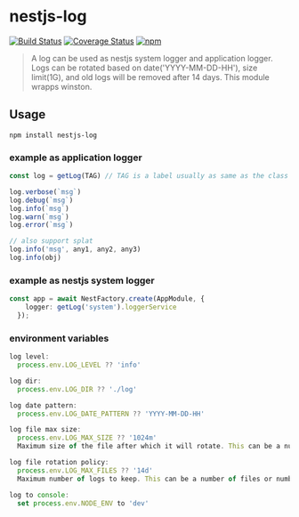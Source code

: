# nestjs-log

[![Build Status](https://github.com/zman2013/nestjs-log/workflows/Build%20and%20Release/badge.svg)](https://github.com/zman2013/nestjs-log/workflows/Build%20and%20Release/badge.svg)
[![Coverage Status](https://coveralls.io/repos/github/zman2013/nestjs-log/badge.svg?branch=master)](https://coveralls.io/github/zman2013/nestjs-log?branch=master)
[![npm](https://img.shields.io/npm/v/nestjs-log.svg)](https://www.npmjs.com/package/nestjs-log/)

> A log can be used as nestjs system logger and application logger. Logs can be rotated based on date('YYYY-MM-DD-HH'), size limit(1G), and old logs will be removed after 14 days. This module wrapps winston.

## Usage

```Install
npm install nestjs-log
```

### example as application logger
```typescript
const log = getLog(TAG) // TAG is a label usually as same as the class

log.verbose(`msg`)
log.debug(`msg`)
log.info(`msg`)
log.warn(`msg`)
log.error(`msg`)

// also support splat
log.info('msg', any1, any2, any3)
log.info(obj)
```

### example as nestjs system logger
```typescript
const app = await NestFactory.create(AppModule, {
    logger: getLog('system').loggerService
  });
```

### environment variables
```js
log level: 
  process.env.LOG_LEVEL ?? 'info'

log dir: 
  process.env.LOG_DIR ?? './log'

log date pattern: 
  process.env.LOG_DATE_PATTERN ?? 'YYYY-MM-DD-HH'

log file max size: 
  process.env.LOG_MAX_SIZE ?? '1024m'
  Maximum size of the file after which it will rotate. This can be a number of bytes, or units of kb, mb, and gb. If using the units, add 'k', 'm', or 'g' as the suffix. The units need to directly follow the number.

log file rotation policy: 
  process.env.LOG_MAX_FILES ?? '14d' 
  Maximum number of logs to keep. This can be a number of files or number of days. If using days, add 'd' as the suffix.

log to console:
  set process.env.NODE_ENV to 'dev'
```